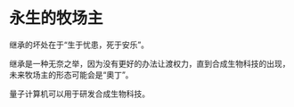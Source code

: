 # 永生的牧场主

继承的坏处在于“生于忧患，死于安乐”。

继承是一种无奈之举，因为没有更好的办法让渡权力，直到合成生物科技的出现，未来牧场主的形态可能会是“奧丁”。

量子计算机可以用于研发合成生物科技。
